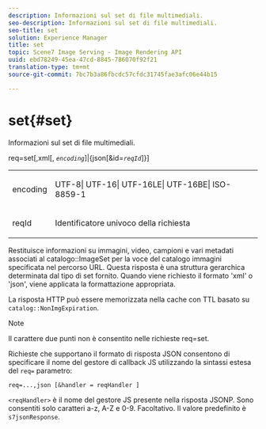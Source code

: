 ```yaml
---
description: Informazioni sul set di file multimediali.
seo-description: Informazioni sul set di file multimediali.
seo-title: set
solution: Experience Manager
title: set
topic: Scene7 Image Serving - Image Rendering API
uuid: ebd78249-45ea-47cd-8845-786070f92f21
translation-type: tm+mt
source-git-commit: 7bc7b3a86fbcdc57cfdc31745fae3afc06e44b15

---
```



# set{#set}

Informazioni sul set di file multimediali.

req=set[,xml[, *`encoding`*]|{json[&amp;id=*`reqId`*]}]

<table id="simpletable_02C955F4EBAD4251A728F0FC68F432B5"> 
 <tr class="strow"> 
  <td class="stentry"> <p><span class="varname"> encoding</span> </p> </td> 
  <td class="stentry"> <p><span class="codeph"> UTF-8| UTF-16| UTF-16LE| UTF-16BE| ISO-8859-1</span> </p></td> 
 </tr> 
 <tr class="strow"> 
  <td class="stentry"> <p><span class="varname"> reqId</span> </p></td> 
  <td class="stentry"> <p>Identificatore univoco della richiesta </p></td> 
 </tr> 
</table>

Restituisce informazioni su immagini, video, campioni e vari metadati associati al catalogo::ImageSet per la voce del catalogo immagini specificata nel percorso URL. Questa risposta è una struttura gerarchica determinata dal tipo di set fornito. Quando viene richiesto il formato &#39;xml&#39; o &#39;json&#39;, viene applicata la formattazione appropriata.

La risposta HTTP può essere memorizzata nella cache con TTL basato su `catalog::NonImgExpiration`.

>[!NOTE]
>
>Il carattere due punti non è consentito nelle richieste req=set.

Richieste che supportano il formato di risposta JSON consentono di specificare il nome del gestore di callback JS utilizzando la sintassi estesa del `req=` parametro:

`req=...,json [&handler = reqHandler ]`

`<reqHandler>` è il nome del gestore JS presente nella risposta JSONP. Sono consentiti solo caratteri a-z, A-Z e 0-9. Facoltativo. Il valore predefinito è `s7jsonResponse`.
